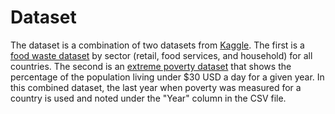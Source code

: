 # Dataset

The dataset is a combination of two datasets from [Kaggle](https://www.kaggle.com/). 
The first is a [food waste dataset](https://www.kaggle.com/datasets/joebeachcapaital/food-waste) by sector (retail, food services, and household) for all countries.
The second is an [extreme poverty dataset](https://www.kaggle.com/datasets/mathurinache/extreme-poverty) that shows the percentage of the population living under $30 USD a day for a given year.
In this combined dataset, the last year when poverty was measured for a country is used and noted under the "Year" column in the CSV file.
